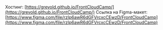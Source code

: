 Хостинг: [https://grevold.github.io/FrontCloudCamp/](https://grevold.github.io/FrontCloudCamp/)
Ссылка на Figma-макет: [https://www.figma.com/file/rzIp6awR6dGFVrcxcCEwzD/FrontCloudCamp](https://www.figma.com/file/rzIp6awR6dGFVrcxcCEwzD/FrontCloudCamp)